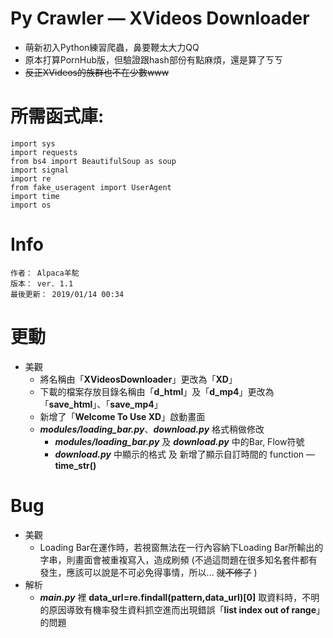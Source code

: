 # Py Crawler — XVideos Downloader
 - 萌新初入Python練習爬蟲，鼻要鞭太大力QQ
 - 原本打算PornHub版，但驗證跟hash部份有點麻煩，還是算了ㄎㄎ
 - <del>反正XVideos的族群也不在少數www</del>

# 所需函式庫:
    import sys
    import requests
    from bs4 import BeautifulSoup as soup
    import signal
    import re
    from fake_useragent import UserAgent
    import time
    import os

# Info
    作者： Alpaca羊駝
    版本： ver. 1.1
    最後更新： 2019/01/14 00:34
    

# 更動
 - 美觀
   - 將名稱由「**XVideosDownloader**」更改為「**XD**」
   - 下載的檔案存放目錄名稱由「**d_html**」及「**d_mp4**」更改為「**save_html**」、「**save_mp4**」
   - 新增了「**Welcome To Use XD**」啟動畫面
   - ***modules/loading_bar.py***、***download.py*** 格式稍做修改
     - ***modules/loading_bar.py*** 及 ***download.py*** 中的Bar, Flow符號
     - ***download.py*** 中顯示的格式 及 新增了顯示自訂時間的 function — **time_str()**
    

# Bug
 - 美觀
     - Loading Bar在運作時，若視窗無法在一行內容納下Loading Bar所輸出的字串，則畫面會被重複寫入，造成刷頻 (不過這問題在很多知名套件都有發生，應該可以說是不可必免得事情，所以... <del>就不修了</del>  )
 - 解析
     - ***main.py*** 裡 **data_url=re.findall(pattern,data_url)[0]** 取資料時，不明的原因導致有機率發生資料抓空進而出現錯誤「**list index out of range**」的問題

